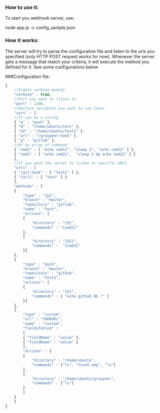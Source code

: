 ### How to use it:

To start you webhook server, use:

node app.js -c config_sample.json

### How it works:

The server will try to parse the configuration file and listen to the urls you specified (only HTTP POST request works for now). Whenever the server gets a message that match your criteria, it will execute the method you defined for it.
See some configurations below

###Configuration file:

```javascript
{
	//Enable verbose module
	"verbose" : true,
    //Port you want to listen to
	"port" : 1340,
    //Declare variables you want to use later
	"vars" : [
    //It can be a string
	{ "p" : "push" },
	{ "d" : "/home/ubuntu/test" },
	{ "d2" : "/home/ubuntu/test2" },
	{ "url" : "/groupeer-hook" },
	{ "g" : "gitlab" },
    //Or an array of command
	{ "cmd1" : [ "echo cmd11", "sleep 2", "echo cmd12" ] },
	{ "cmd2" : [ "echo cmd21",  "sleep 2 && echo cmd22" ] }
	],
    //If you want the server to listen to specific URLS
	"urls" : [
	{ "/git-hook" : [ "test2" ] },
	{ "{url}" : [ "test" ] }
	],
	"methods" : [
	{
		"type" : "{p}",
		"branch" : "master",
		"repository" : "gitlab",
		"name" : "test",
		"actions": [
		{
			"directory" : "{d}",
			"commands" : "{cmd1}"
		},
		{
			"directory" : "{d2}",
			"commands" :  "{cmd2}"
		}]
	},
	{
		"type" : "push",
		"branch" : "master",
		"repository" : "github",
		"name" : "test2",
		"actions": [
		{
			"directory" : "{d}",
			"commands" : [ "echo github OK !" ]
		}]
	},
	{
		"type" : "custom",
		"url" : "YOURURL",
		"name" : "custom",
		"fieldsToFind" :
		[
		{ "fieldName" : "value" },
		{ "fieldName" : "value" }
		],
		"actions" : [
		{
			"directory" : "/home/ubuntu",
			"commands" : ["ls", "touch omg", "ls"]
		},
		{
			"directory" : "/home/ubuntu/groupeer",
			"commands" : ["ls"]
		}
		]
	}
	]
}

```
